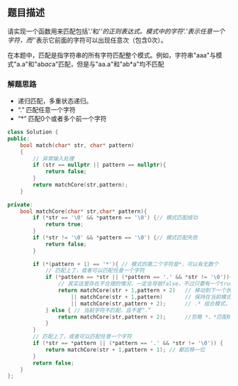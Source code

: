 ## 题目描述
请实现一个函数用来匹配包括'.'和'*'的正则表达式。模式中的字符'.'表示任意一个字符，而'*'表示它前面的字符可以出现任意次（包含0次）。 

在本题中，匹配是指字符串的所有字符匹配整个模式。例如，字符串"aaa"与模式"a.a"和"ab*ac*a"匹配，但是与"aa.a"和"ab*a"均不匹配

### 解题思路
- 递归匹配，多重状态递归。
- “.” 匹配任意一个字符
- “*” 匹配0个或者多个前一个字符

```C++
class Solution {
public:
    bool match(char* str, char* pattern)
    {
        // 异常输入处理
        if (str == nullptr || pattern == nullptr){
            return false;
        }
        return matchCore(str,pattern);
    }
    
private:
    bool matchCore(char* str,char* pattern){
        if (*str == '\0' && *pattern == '\0') {// 模式匹配成功
            return true;
        }
        if (*str != '\0' && *pattern == '\0') {// 模式匹配失败
            return false;
        }
        
        if (*(pattern + 1) == '*'){ // 模式的第二个字符是*，可以有无数个
            // 匹配上了，或者可以匹配任意一个字符
            if (*pattern == *str || (*pattern == '.' && *str != '\0')){
                // 其实这里存在不合理的情况，一定会导致false，不过只要有一个true就行了
                return matchCore(str + 1,pattern + 2)   // 移动到下一个状态，且忽略*，*匹配0个字符
                    || matchCore(str + 1,pattern)       // 保持在当前模式状态
                    || matchCore(str,pattern + 2);      // .* 组合模式，忽略 *，*匹配0个字符
            } else { // 当前字符不匹配，且不是“.”
                return matchCore(str,pattern + 2);      //忽略 *，*匹配0个字符
            }
        }
        // 匹配上了，或者可以匹配任意一个字符
        if (*str == *pattern || (*pattern == '.' && *str != '\0')) {
            return matchCore(str + 1,pattern + 1); // 都后移一位
        }
        return false;
    }
};
```